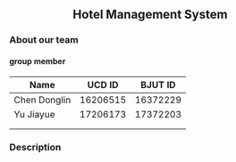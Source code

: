 ## <center>Hotel Management System</center>
### About our team 
#### group member

| Name         | UCD ID | BJUT ID |
| ------------ | ------ | ------- |
| Chen Donglin |16206515| 16372229|
| Yu Jiayue             |   17206173     |    17372203     |
|              |        |         |
|              |        |         |
### Description


